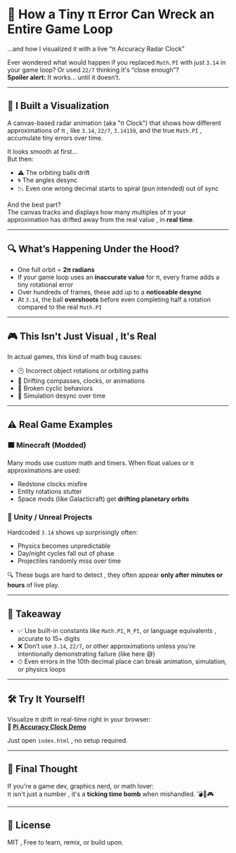 # 🎯 How a Tiny π Error Can Wreck an Entire Game Loop  
…and how I visualized it with a live “π Accuracy Radar Clock”

Ever wondered what would happen if you replaced `Math.PI` with just `3.14` in your game loop? Or used `22/7` thinking it's “close enough”?  
**Spoiler alert:** It works… until it doesn’t.

---

## 🧪 I Built a Visualization

A canvas-based radar animation (aka "π Clock") that shows how different approximations of π , like `3.14`, `22/7`, `3.14159`, and the true `Math.PI` , accumulate tiny errors over time.

It looks smooth at first...  
But then:

- ⚠️ The orbiting balls drift  
- 🌀 The angles desync  
- 📉 Even one wrong decimal starts to spiral (pun intended) out of sync

And the best part?  
The canvas tracks and displays how many multiples of π your approximation has drifted away from the real value , in **real time**.

---

## 🔍 What’s Happening Under the Hood?

- One full orbit = **2π radians**
- If your game loop uses an **inaccurate value** for π, every frame adds a tiny rotational error
- Over hundreds of frames, these add up to a **noticeable desync**
- At `3.14`, the ball **overshoots** before even completing half a rotation compared to the real `Math.PI`

---

## 🎮 This Isn't Just Visual , It's Real

In actual games, this kind of math bug causes:

- 🕒 Incorrect object rotations or orbiting paths  
- 🧭 Drifting compasses, clocks, or animations  
- 🔄 Broken cyclic behaviors  
- 🐛 Simulation desync over time

---

## ⚠️ Real Game Examples

### 🟫 Minecraft (Modded)

Many mods use custom math and timers. When float values or π approximations are used:

- Redstone clocks misfire  
- Entity rotations stutter  
- Space mods (like Galacticraft) get **drifting planetary orbits**

### 🧊 Unity / Unreal Projects

Hardcoded `3.14` shows up surprisingly often:

- Physics becomes unpredictable  
- Day/night cycles fall out of phase  
- Projectiles randomly miss over time

🔍 These bugs are hard to detect , they often appear **only after minutes or hours** of live play.

---

## 🧠 Takeaway

- ✅ Use built-in constants like `Math.PI`, `M_PI`, or language equivalents , accurate to 15+ digits  
- ❌ Don’t use `3.14`, `22/7`, or other approximations unless you're intentionally demonstrating failure (like here 😅)  
- ⏱ Even errors in the 10th decimal place can break animation, simulation, or physics loops

---

## 🛠️ Try It Yourself!

Visualize π drift in real-time right in your browser:  
**🔗 [Pi Accuracy Clock Demo](https://disasterunknown.github.io/Pi-Accuracy-Clock.github.io/)**

Just open `index.html` , no setup required.

---

## 💬 Final Thought

If you're a game dev, graphics nerd, or math lover:  
π isn't just a number , it's a **ticking time bomb** when mishandled. 💣🔁🎮

---

## 🧾 License

MIT , Free to learn, remix, or build upon.
